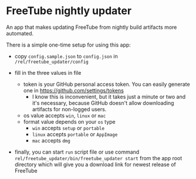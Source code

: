 # FreeTube nightly updater
   
An app that makes updating FreeTube from nightly build artifacts more automated.
   
There is a simple one-time setup for using this app: 
- copy `config.sample.json` to `config.json` in `/rel/freetube_updater/config`
- fill in the three values in file
   - token is your GitHub personal access token. You can easily generate one in https://github.com/settings/tokens
      - I know this is inconvenient, but it takes just a minute or two and it's necessary, because
      GitHub doesn't allow downloading artifacts for non-logged users.
   - os value accepts `win`, `linux` or `mac`
   - format value depends on your `os` type
      - `win` accepts `setup` or `portable`
      - `linux` accepts `portable` or `AppImage`
      - `mac` accepts `dmg`
   
- finally, you can start `run` script file or use command `rel/freetube_updater/bin/freetube_updater start`
from the app root directory which will give you a download link for newest release of FreeTube